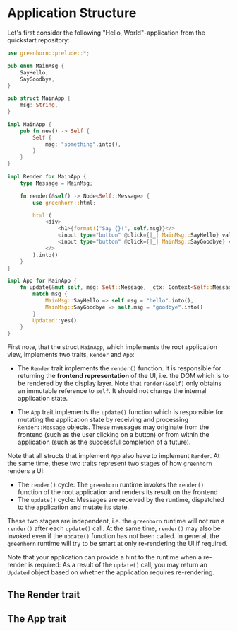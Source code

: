 
# Application Structure

Let's first consider the following "Hello, World"-application from the quickstart repository:

```rust
use greenhorn::prelude::*;

pub enum MainMsg {
    SayHello,
    SayGoodbye,    
}

pub struct MainApp {
    msg: String,
}

impl MainApp {
    pub fn new() -> Self {
        Self {
            msg: "something".into(),
        }
    }
}

impl Render for MainApp {
    type Message = MainMsg;

    fn render(&self) -> Node<Self::Message> {
        use greenhorn::html;

        html!(
            <div>
                <h1>{format!("Say {}!", self.msg)}</>
                <input type="button" @click={|_| MainMsg::SayHello} value="Hello" />
                <input type="button" @click={|_| MainMsg::SayGoodbye} value="Goodbye" />
            </>
        ).into()
    }
}

impl App for MainApp {
    fn update(&mut self, msg: Self::Message, _ctx: Context<Self::Message>) -> Updated {
        match msg {
            MainMsg::SayHello => self.msg = "hello".into(),
            MainMsg::SayGoodbye => self.msg = "goodbye".into()
        }
        Updated::yes()
    }    
}
```

First note, that the struct `MainApp`, which implements the root application view, implements two traits, `Render` and `App`:

 * The `Render` trait implements the `render()` function. It is responsible for returning the **frontend representation** of the UI, i.e. the DOM which is to be rendered by the display layer.
 Note that `render(&self)` only obtains an immutable reference to `self`. It should not change the internal application state.

 * The `App` trait implements the `update()` function which is responsible for mutating the application state by receiving and processing `Render::Message` objects. These messages may
 originate from the frontend (such as the user clicking on a button) or from within the application (such as the successful completion of a future).

Note that all structs that implement `App` also have to implement `Render`. 
At the same time, these two traits represent two stages of how `greenhorn` renders a UI: 

 * The `render()` cycle: The `greenhorn` runtime invokes the `render()` function of the root application and renders its result on the frontend
 * The `update()` cycle: Messages are received by the runtime, dispatched to the application and mutate its state.

These two stages are independent, i.e. the `greenhorn` runtime will not run a `render()` after each `update()` call. At the same time, `render()` may also be invoked even if the `update()` function has not been called. In general, the `greenhorn` runtime will try to be smart at only re-rendering the UI if required.

Note that your application can provide a hint to the runtime when a re-render is required: As a result of the `update()` call, you may return an `Updated` object based on whether the application requires re-rendering.


## The Render trait


## The App trait

